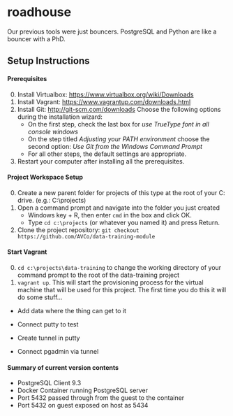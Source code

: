 # roadhouse

Our previous tools were just bouncers. PostgreSQL and Python are like a bouncer with a PhD.


## Setup Instructions
#### Prerequisites
0. Install Virtualbox: https://www.virtualbox.org/wiki/Downloads
0. Install Vagrant: https://www.vagrantup.com/downloads.html
0. Install Git: http://git-scm.com/downloads   Choose the following options during the installation wizard:
	* On the first step, check the last box for *use TrueType font in all console windows*
	* On the step titled *Adjusting your PATH environment* choose the second option: *Use Git from the Windows Command Prompt*
	* For all other steps, the default settings are appropriate. 
0. Restart your computer after installing all the prerequisites.

#### Project Workspace Setup
0. Create a new parent folder for projects of this type at the root of your C: drive. (e.g.: C:\projects)
0. Open a command prompt and navigate into the folder you just created
	* Windows key + R, then enter `cmd` in the box and click OK.
	* Type `cd c:\projects` (or whatever you named it) and press Return.
0. Clone the project repository: `git checkout https://github.com/AVCo/data-training-module`

#### Start Vagrant
0. `cd c:\projects\data-training` to change the working directory of your command prompt to the root of the data-training project
0. `vagrant up`. This will start the provisioning process for the virtual machine that will be used for this project. The first time you do this it will do some stuff...

- Add data where the thing can get to it

- Connect putty to test

- Create tunnel in putty

- Connect pgadmin via tunnel





#### Summary of current version contents
* PostgreSQL Client 9.3
* Docker Container running PostgreSQL server
* Port 5432 passed through from the guest to the container
* Port 5432 on guest exposed on host as 5434